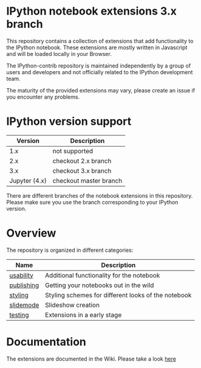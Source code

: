 IPython notebook extensions 3.x branch
===========================
This repository contains a collection of extensions that add functionality to the IPython notebook.
These extensions are mostly written in Javascript and will be loaded locally in your Browser.

The IPython-contrib repository is maintained independently by a group of users and developers and not officially related to the IPython development team.

The maturity of the provided extensions may vary, please create an issue if you encounter any problems.

IPython version support
=======================

| Version | Description |
|--------|-------------|
| 1.x    | not supported |
| 2.x    | checkout 2.x branch |
| 3.x    | checkout 3.x branch |
| Jupyter (4.x) | checkout master branch |

There are different branches of the notebook extensions in this repository.
Please make sure you use the branch corresponding to your IPython version.

Overview
===========================
The repository is organized in different categories: 

| Name | Description |
|------------|-------------|
| [usability](https://github.com/ipython-contrib/IPython-notebook-extensions/wiki#usability)  | Additional functionality for the notebook            |
| [publishing](https://github.com/ipython-contrib/IPython-notebook-extensions/wiki#publishing) | Getting your notebooks out in the wild               |
| [styling](https://github.com/ipython-contrib/IPython-notebook-extensions/wiki#styling)    | Styling schemes for different looks of the notebook  |
| [slidemode](https://github.com/ipython-contrib/IPython-notebook-extensions/wiki#slidemode)  | Slideshow creation                                   |
| [testing](https://github.com/ipython-contrib/IPython-notebook-extensions/wiki#testing)    | Extensions in a early stage                          |
 
Documentation
=============
The extensions are documented in the Wiki. Please take a look [here](https://github.com/ipython-contrib/IPython-notebook-extensions/wiki)

